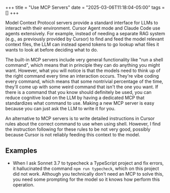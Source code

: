 +++
title = "Use MCP Servers"
date = "2025-03-06T11:18:04-05:00"
tags = []
+++

Model Context Protocol servers provide a standard interface for LLMs to
interact with their environment.  Cursor Agent mode and Claude Code use agents
extensively.  For example, instead of needing a separate RAG system (e.g., as
previously provided by Cursor) to find and feed the model relevant context
files, the LLM can instead spend tokens to go lookup what files it wants to
look at before deciding what to do.

The built-in MCP servers include very general functionality like "run a shell
command", which means that in principle they can do anything you might want.
However, what you will notice is that the models need to think up of the right
command every time an interaction occurs.  They're vibe coding every command,
which means that some nontrivial percentage of the time, they'll come up with
some weird command that isn't the one you want.  If there is a command that
you know should definitely be used, you can reduce cognitive load on the LLM
by having a dedicated MCP that standardizes what command to use.  Making a new
MCP server is easy because you can just ask the LLM to write it for you.

An alternative to MCP servers is to write detailed instructions in Cursor
rules about the correct command to use when using shell.  However, I find the
instruction following for these rules to be not very good, possibly because
Cursor is not reliably feeding this context to the model.

## Examples

- When I ask Sonnet 3.7 to typecheck a TypeScript project and fix errors, it
  hallucinated the command `npm run typecheck`, which on this project did not
  work.  Although you technically don't need an MCP to solve this, you need
  some prompting for the model so it knows how perform this operation.
